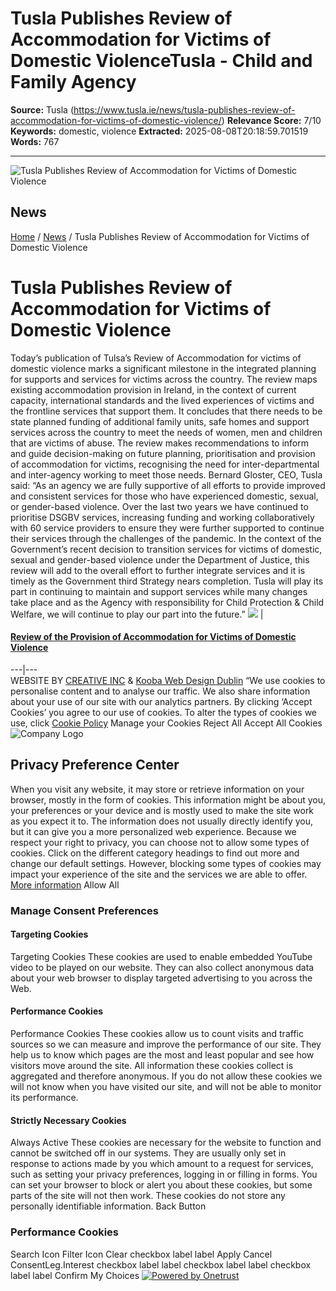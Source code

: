 # Tusla Publishes Review of Accommodation for Victims of Domestic ViolenceTusla - Child and Family Agency

**Source:** Tusla (https://www.tusla.ie/news/tusla-publishes-review-of-accommodation-for-victims-of-domestic-violence/)
**Relevance Score:** 7/10
**Keywords:** domestic, violence
**Extracted:** 2025-08-08T20:18:59.701519
**Words:** 767

---

![Tusla Publishes Review of Accommodation for Victims of Domestic Violence](https://www.tusla.ie/images/banner-inner/img_handsup_turq.jpg)
## News
[Home](https://www.tusla.ie) / [News](https://www.tusla.ie/news/) / Tusla Publishes Review of Accommodation for Victims of Domestic Violence
# Tusla Publishes Review of Accommodation for Victims of Domestic Violence
Today’s publication of Tulsa’s Review of Accommodation for victims of domestic violence marks a significant milestone in the integrated planning for supports and services for victims across the country. 
The review maps existing accommodation provision in Ireland, in the context of current capacity, international standards and the lived experiences of victims and the frontline services that support them. It concludes that there needs to be state planned funding of additional family units, safe homes and support services across the country to meet the needs of women, men and children that are victims of abuse.
The review makes recommendations to inform and guide decision-making on future planning, prioritisation and provision of accommodation for victims, recognising the need for inter-departmental and inter-agency working to meet those needs. 
Bernard Gloster, CEO, Tusla said: “As an agency we are fully supportive of all efforts to provide improved and consistent services for those who have experienced domestic, sexual, or gender-based violence. Over the last two years we have continued to prioritise DSGBV services, increasing funding and working collaboratively with 60 service providers to ensure they were further supported to continue their services through the challenges of the pandemic. 
In the context of the Government’s recent decision to transition services for victims of domestic, sexual and gender-based violence under the Department of Justice, this review will add to the overall effort to further integrate services and it is timely as the Government third Strategy nears completion. Tusla will play its part in continuing to maintain and support services while many changes take place and as the Agency with responsibility for Child Protection & Child Welfare, we will continue to play our part into the future.”
[![](https://www.tusla.ie/uploads/news/Screenshot_2022-02-16_at_09.38.03.png)](https://www.tusla.ie/uploads/content/TUSLA_-_Domestic_Violence_Acc_Provision_Single_Page.pdf) | 
#### [Review of the Provision of Accommodation for Victims of Domestic Violence](https://www.tusla.ie/uploads/content/TUSLA_-_Domestic_Violence_Acc_Provision_Single_Page.pdf)  
---|---  
WEBSITE BY [CREATIVE INC](http://www.creativeinc.ie/) & [ Kooba Web Design Dublin](http://www.kooba.ie "Web Design")
“We use cookies to personalise content and to analyse our traffic. We also share information about your use of our site with our analytics partners. By clicking ‘Accept Cookies’ you agree to our use of cookies. To alter the types of cookies we use, click [Cookie Policy](https://www.tusla.ie/about/cookie-policy/)
Manage your Cookies Reject All Accept All Cookies
![Company Logo](https://cdn.cookielaw.org/logos/fdd48e30-6053-43f4-bd8d-038230be01da/13ac39bd-e94e-46f5-a5f5-4020516cfa05/78192a00-ade7-4087-8889-88f71ac161ee/Screenshot_2022-09-05_at_09.08.04.png)
## Privacy Preference Center
When you visit any website, it may store or retrieve information on your browser, mostly in the form of cookies. This information might be about you, your preferences or your device and is mostly used to make the site work as you expect it to. The information does not usually directly identify you, but it can give you a more personalized web experience. Because we respect your right to privacy, you can choose not to allow some types of cookies. Click on the different category headings to find out more and change our default settings. However, blocking some types of cookies may impact your experience of the site and the services we are able to offer.   
[More information](https://www.tusla.ie/about/cookie-policy/)
Allow All
###  Manage Consent Preferences
#### Targeting Cookies
Targeting Cookies
These cookies are used to enable embedded YouTube video to be played on our website. They can also collect anonymous data about your web browser to display targeted advertising to you across the Web.
#### Performance Cookies
Performance Cookies
These cookies allow us to count visits and traffic sources so we can measure and improve the performance of our site. They help us to know which pages are the most and least popular and see how visitors move around the site. All information these cookies collect is aggregated and therefore anonymous. If you do not allow these cookies we will not know when you have visited our site, and will not be able to monitor its performance.
#### Strictly Necessary Cookies
Always Active
These cookies are necessary for the website to function and cannot be switched off in our systems. They are usually only set in response to actions made by you which amount to a request for services, such as setting your privacy preferences, logging in or filling in forms. You can set your browser to block or alert you about these cookies, but some parts of the site will not then work. These cookies do not store any personally identifiable information.
Back Button
### Performance Cookies
Search Icon
Filter Icon
Clear
checkbox label label
Apply Cancel
ConsentLeg.Interest
checkbox label label
checkbox label label
checkbox label label
Confirm My Choices
[![Powered by Onetrust](https://cdn.cookielaw.org/logos/static/poweredBy_ot_logo.svg)](https://www.onetrust.com/products/cookie-consent/)